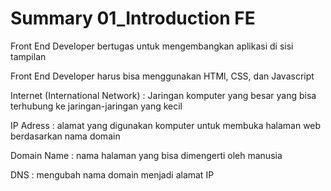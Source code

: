 # Summary 01_Introduction FE

Front End Developer bertugas untuk mengembangkan aplikasi di sisi tampilan

Front End Developer harus bisa menggunakan HTMl, CSS, dan Javascript

Internet (International Network) : Jaringan komputer yang besar yang bisa terhubung ke jaringan-jaringan yang kecil

IP Adress : alamat yang digunakan komputer untuk membuka halaman web berdasarkan nama domain

Domain Name : nama halaman yang bisa dimengerti oleh manusia

DNS : mengubah nama domain menjadi alamat IP
